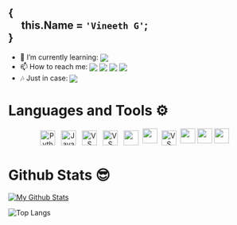 ## {<br> &emsp; this.Name = `'Vineeth G'`;<br>} 

- 🌱 I’m currently learning: <img src="https://img.shields.io/badge/java-%23ED8B00.svg?style=for-the-badge&logo=java&logoColor=white" align="center"/>
- 📫 How to reach me: <a href="https://www.instagram.com/_.vin_e_eth._/"><img align="center" src="https://img.shields.io/badge/Instagram-E4405F?style=for-the-badge&logo=instagram&logoColor=white"/></a>
<a href="https://www.linkedin.com/in/vineethvg/"><img align="center" src="https://img.shields.io/badge/LinkedIn-0077B5?style=for-the-badge&logo=linkedin&logoColor=white"/></a> 
<a href="https://twitter.com/laz__en"><img align="center" src="https://img.shields.io/badge/Twitter-%231DA1F2.svg?style=for-the-badge&logo=Twitter&logoColor=white"/></a>
[<img align="center" src="https://img.shields.io/badge/Gmail-D14836?style=for-the-badge&logo=gmail&logoColor=white" />](mailto:vineethvg314@gmail.com)
- 🎶 Just in case: <a href="https://open.spotify.com/user/1al4haxnp8chjqoonwlsiavpl?si=5f24cfea8b814ee6"><img align="center" src="https://img.shields.io/badge/Spotify-1ED760?style=for-the-badge&logo=spotify&logoColor=white"/></a>

# Languages and Tools ⚙️
<p align="center">
<img src="https://img.shields.io/badge/python-3670A0?style=for-the-badge&logo=python&logoColor=ffdd54" alt="Python" height="30" style="vertical-align:top; margin:4px">
<img src="https://img.shields.io/badge/javascript-%23323330.svg?style=for-the-badge&logo=javascript&logoColor=%23F7DF1E" alt="Javascript" height="30" style="vertical-align:top; margin:4px">
<img src="https://img.shields.io/badge/Visual%20Studio%20Code-0078d7.svg?style=for-the-badge&logo=visual-studio-code&logoColor=white" alt="VS Code" height="30" style="vertical-align:top; margin:4px">
<img src="https://img.shields.io/badge/react-%2320232a.svg?style=for-the-badge&logo=react&logoColor=%2361DAFB" alt="VS Code" height="30" style="vertical-align:top; margin:4px">
<img src="https://img.shields.io/badge/angular-%23DD0031.svg?style=for-the-badge&logo=angular&logoColor=white" height="30" style="vertical-align:top; margin:4px">
<img src="https://img.shields.io/badge/express.js-%23404d59.svg?style=for-the-badge&logo=express&logoColor=%2361DAFB" height="30">
<img src="https://img.shields.io/badge/node.js-6DA55F?style=for-the-badge&logo=node.js&logoColor=white" alt="VS Code" height="30" style="vertical-align:top; margin:4px">
<img src="https://img.shields.io/badge/mysql-%2300f.svg?style=for-the-badge&logo=mysql&logoColor=white" height="30"> 
<img src="https://img.shields.io/badge/heroku-%23430098.svg?style=for-the-badge&logo=heroku&logoColor=white" height="30" >
<img src="https://img.shields.io/badge/MongoDB-%234ea94b.svg?style=for-the-badge&logo=mongodb&logoColor=white" height="30" >
  
</p>

# Github Stats 😎
[![My Github Stats](https://github-readme-stats.vercel.app/api?username=idebenone&show_icons=true&theme=tokyonight)](https://github.com/idebenone) 

![Top Langs](https://github-readme-stats.vercel.app/api/top-langs/?username=idebenone&theme=tokyonight&langs_count=5)






